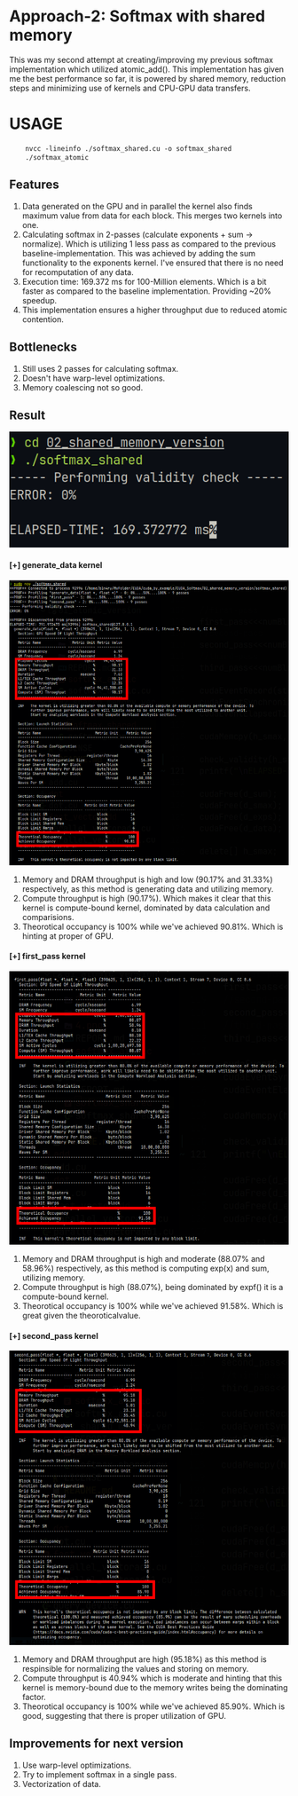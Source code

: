 # Approach-2: Softmax with shared memory
This was my second attempt at creating/improving my previous softmax implementation which utilized atomic_add(). This implementation has given me the best performance so far, it is powered by shared memory, reduction steps and minimizing use of kernels and CPU-GPU data transfers.

# USAGE
```
    nvcc -lineinfo ./softmax_shared.cu -o softmax_shared
    ./softmax_atomic
```

## Features
1. Data generated on the GPU and in parallel the kernel also finds maximum value from data for each block. This merges two kernels into one.
2. Calculating softmax in 2-passes (calculate exponents + sum -> normalize). Which is utilizing 1 less pass as compared to the previous baseline-implementation. This was achieved by adding the sum functionality to the exponents kernel. I've ensured that there is no need for recomputation of any data.
3. Execution time: 169.372 ms for 100-Million elements. Which is a bit faster as compared to the baseline implementation. Providing ~20% speedup.
4. This implementation ensures a higher throughput due to reduced atomic contention.

## Bottlenecks
1. Still uses 2 passes for  calculating softmax.
2. Doesn't have warp-level optimizations.
3. Memory coalescing not so good.

## Result
![result](./result_shared.png)

#### [+] generate_data kernel
![ncu output](./generatedata_shared.png)
1. Memory and DRAM throughput is high and low (90.17% and 31.33%) respectively, as this method is generating data and utilizing memory. 
2. Compute throughput is high (90.17%). Which makes it clear that this kernel is compute-bound kernel, dominated by data calculation and comparisions.
3. Theorotical occupancy is 100% while we've achieved 90.81%. Which is hinting at proper of GPU.
#### [+] first_pass kernel
![ncu output](./firstpass_shared.png)
1. Memory and DRAM throughput is high and moderate (88.07% and  58.96%) respectively, as this method is computing exp(x) and sum, utilizing memory.
2. Compute throughput is high (88.07%), being dominated by expf() it is a compute-bound kernel.
3. Theorotical occupancy is 100% while we've achieved 91.58%. Which is great given the theoroticalvalue.
#### [+] second_pass kernel
![ncu output](./secondpass_shared.png)
1. Memory and DRAM throughput are high (95.18%) as this method is respinsible for normalizing the values and storing on memory.
2. Compute throughput is 40.94% which is moderate and hinting that this kernel is memory-bound due to the memory writes being the dominating factor.
3. Theorotical occupancy is 100% while we've achieved 85.90%. Which is good, suggesting that there is proper utilization of GPU.

## Improvements for next version
1. Use warp-level optimizations.
2. Try to implement softmax in a single pass.
3. Vectorization of data.


